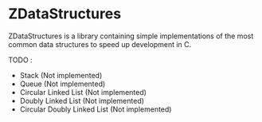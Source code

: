 # ZDataStructures
ZDataStructures is a library containing simple implementations of the most common data structures to speed up development in C.

TODO :
- Stack (Not implemented)
- Queue (Not implemented)
- Circular Linked List (Not implemented)
- Doubly Linked List (Not implemented)
- Circular Doubly Linked List (Not implemented)